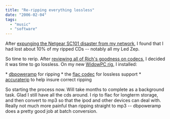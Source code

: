 ```yaml
---
title: "Re-ripping everything lossless"
date: "2006-02-04"
tags: 
  - "music"
  - "software"
---
```


After [expunging the Netgear SC101 disaster from my network](http://www.theludwigs.com/2005/12/easing_the_netgear_sc101_out_o.html), I found that I had lost about 10% of my ripped CDs -- notably all my Led Zep.

So time to rerip. After [reviewing all of Rich's goodness on codecs](http://www.tongfamily.com/guide/movies/oggcodecs_decodes_flac.php), I decided it was time to go lossless. On my new [WidowPC rig](http://www.widowpc.com), I installed:

\* [dbpoweramp](http://www.dbpoweramp.com) for ripping \* the [flac codec](http://www.dbpoweramp.com/codec-central.htm) for lossless support \* [accuraterip](http://www.accuraterip.com/) to help insure correct ripping

So starting the process now. Will take months to complete as a background task. Glad I still have all the cds around. I rip to flac for longterm storage, and then convert to mp3 so that the ipod and other devices can deal with. Really not much more painful than ripping straight to mp3 -- dbpoweramp does a pretty good job at batch conversion.
